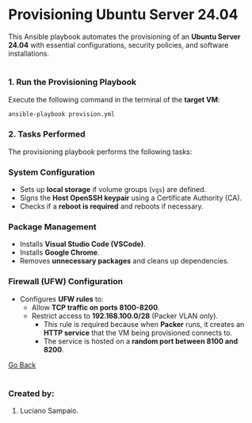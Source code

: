 # Provisioning Ubuntu Server 24.04

This Ansible playbook automates the provisioning of an **Ubuntu Server 24.04** with essential configurations, security policies, and software installations.

#
### 1. Run the Provisioning Playbook

Execute the following command in the terminal of the **target VM**:

```bash
ansible-playbook provision.yml
```

### 2. Tasks Performed

The provisioning playbook performs the following tasks:

### System Configuration
- Sets up **local storage** if volume groups (`vgs`) are defined.
- Signs the **Host OpenSSH keypair** using a Certificate Authority (CA).
- Checks if a **reboot is required** and reboots if necessary.

### Package Management
- Installs **Visual Studio Code (VSCode)**.
- Installs **Google Chrome**.
- Removes **unnecessary packages** and cleans up dependencies.

### Firewall (UFW) Configuration
- Configures **UFW rules** to:
  - Allow **TCP traffic on ports 8100-8200**.
  - Restrict access to **192.168.100.0/28** (Packer VLAN only).
    - This rule is required because when **Packer** runs, it creates an **HTTP service** that the VM being provisioned connects to.
    - The service is hosted on a **random port between 8100 and 8200**.

[Go Back](../../README.md)

#
### Created by:

1. Luciano Sampaio.
